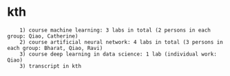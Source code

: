 # kth
        1) course machine learning: 3 labs in total (2 persons in each group: Qiao, Catherine)
        2) course artificial neural network: 4 labs in total (3 persons in each group: Bharat, Qiao, Ravi)
        3) course deep learning in data science: 1 lab (individual work: Qiao)
        3) transcript in kth
        
